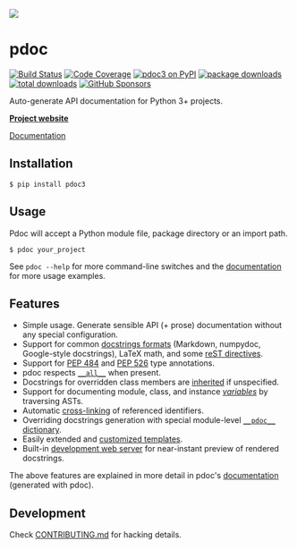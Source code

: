 [![](https://i.imgur.com/kQOtbBk.png)](https://pdoc3.github.io/pdoc/)

pdoc
====
[![Build Status](https://img.shields.io/github/actions/workflow/status/pdoc3/pdoc/ci.yml?branch=master&style=for-the-badge)](https://github.com/pdoc3/pdoc/actions)
[![Code Coverage](https://img.shields.io/codecov/c/gh/pdoc3/pdoc.svg?style=for-the-badge)](https://codecov.io/gh/pdoc3/pdoc)
[![pdoc3 on PyPI](https://img.shields.io/pypi/v/pdoc3.svg?color=blue&style=for-the-badge)](https://pypi.org/project/pdoc3)
[![package downloads](https://img.shields.io/pypi/dm/pdoc3.svg?color=skyblue&style=for-the-badge)](https://pypistats.org/packages/pdoc3)
[![total downloads](https://img.shields.io/pepy/dt/pdoc3?style=for-the-badge&label=%E2%88%91&color=skyblue)](https://pypistats.org/packages/pdoc3)
[![GitHub Sponsors](https://img.shields.io/github/sponsors/kernc?color=pink&style=for-the-badge&label=%E2%99%A5)](https://github.com/sponsors/kernc)

Auto-generate API documentation for Python 3+ projects.

[**Project website**](https://pdoc3.github.io/pdoc/)

[Documentation]

[Documentation]: https://pdoc3.github.io/pdoc/doc/pdoc/


Installation
------------

    $ pip install pdoc3


Usage
-----
Pdoc will accept a Python module file, package directory or an import path.

    $ pdoc your_project

See `pdoc --help` for more command-line switches and the [documentation]
for more usage examples.


Features
--------
* Simple usage. Generate sensible API (+ prose) documentation without any
  special configuration.
* Support for common [docstrings formats] (Markdown, numpydoc, Google-style docstrings),
  LaTeX math, and some [reST directives].
* Support for [PEP 484] and [PEP 526] type annotations.
* pdoc respects [`__all__`] when present.
* Docstrings for overridden class members are [inherited] if unspecified.
* Support for documenting module, class, and instance [_variables_] by traversing ASTs.
* Automatic [cross-linking] of referenced identifiers.
* Overriding docstrings generation with special module-level [`__pdoc__` dictionary].
* Easily extended and [customized templates].
* Built-in [development web server] for near-instant preview of rendered docstrings.

The above features are explained in more detail in pdoc's [documentation]
(generated with pdoc).

[docstrings formats]: https://pdoc3.github.io/pdoc/doc/pdoc/#supported-docstring-formats
[reST directives]: https://pdoc3.github.io/pdoc/doc/pdoc/#supported-rest-directives
[PEP 484]: https://www.python.org/dev/peps/pep-0484/
[PEP 526]: https://www.python.org/dev/peps/pep-0526/
[`__all__`]: https://pdoc3.github.io/pdoc/doc/pdoc/#what-objects-are-documented
[inherited]: https://pdoc3.github.io/pdoc/doc/pdoc/#docstrings-inheritance
[_variables_]: https://pdoc3.github.io/pdoc/doc/pdoc/#docstrings-for-variables
[cross-linking]: https://pdoc3.github.io/pdoc/doc/pdoc/#linking-to-other-identifiers
[`__pdoc__` dictionary]: https://pdoc3.github.io/pdoc/doc/pdoc/#overriding-docstrings-with-__pdoc__
[customized templates]: https://pdoc3.github.io/pdoc/doc/pdoc/#custom-templates
[development web server]: https://pdoc3.github.io/pdoc/doc/pdoc/#command-line-interface


Development
-----------
Check [CONTRIBUTING.md](CONTRIBUTING.md) for hacking details.
